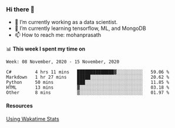 ### Hi there 👋

- 🔭 I’m currently working as a data scientist.
- 🌱 I’m currently learning tensorflow, ML, and MongoDB
- 📫 How to reach me: mohanprasath

📊 **This week I spent my time on**
<!--START_SECTION:waka-->
```text
Week: 08 November, 2020 - 15 November, 2020

C#         4 hrs 11 mins   ██████████████▓░░░░░░░░░░   59.06 % 
Markdown   1 hr 27 mins    █████░░░░░░░░░░░░░░░░░░░░   20.62 % 
Python     50 mins         ███░░░░░░░░░░░░░░░░░░░░░░   11.85 % 
HTML       13 mins         ▓░░░░░░░░░░░░░░░░░░░░░░░░   03.18 % 
Other      8 mins          ▒░░░░░░░░░░░░░░░░░░░░░░░░   01.97 % 
```
<!--END_SECTION:waka-->

#### Resources
[Using Wakatime Stats](https://github.com/marketplace/actions/waka-readme)
